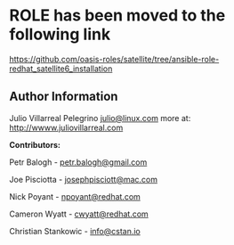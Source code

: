 ROLE has been moved to the following link
===================
 https://github.com/oasis-roles/satellite/tree/ansible-role-redhat_satellite6_installation
 
Author Information
------------------

Julio Villarreal Pelegrino <julio@linux.com> more at: http://wwww.juliovillarreal.com

**Contributors:**

Petr Balogh - <petr.balogh@gmail.com>

Joe Pisciotta - <josephpisciott@mac.com>

Nick Poyant - <npoyant@redhat.com>

Cameron Wyatt - <cwyatt@redhat.com>

Christian Stankowic - <info@cstan.io>
